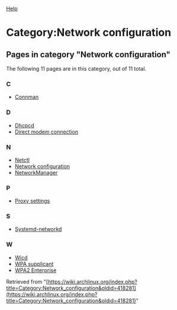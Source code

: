 [Help](//www.mediawiki.org/wiki/Special:MyLanguage/Help:Categories)

# Category:Network configuration

## Pages in category "Network configuration"

The following 11 pages are in this category, out of 11 total.

### C

*   [Connman](/index.php/Connman "Connman")

### D

*   [Dhcpcd](/index.php/Dhcpcd "Dhcpcd")
*   [Direct modem connection](/index.php/Direct_modem_connection "Direct modem connection")

### N

*   [Netctl](/index.php/Netctl "Netctl")
*   [Network configuration](/index.php/Network_configuration "Network configuration")
*   [NetworkManager](/index.php/NetworkManager "NetworkManager")

### P

*   [Proxy settings](/index.php/Proxy_settings "Proxy settings")

### S

*   [Systemd-networkd](/index.php/Systemd-networkd "Systemd-networkd")

### W

*   [Wicd](/index.php/Wicd "Wicd")
*   [WPA supplicant](/index.php/WPA_supplicant "WPA supplicant")
*   [WPA2 Enterprise](/index.php/WPA2_Enterprise "WPA2 Enterprise")

Retrieved from "[https://wiki.archlinux.org/index.php?title=Category:Network_configuration&oldid=418281](https://wiki.archlinux.org/index.php?title=Category:Network_configuration&oldid=418281)"